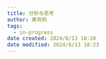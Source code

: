 ```yaml
---
title: 分析与思考
author: 黄奇帆
tags:
  - in-progress
date created: 2024/8/13 18:20
date modified: 2024/8/13 18:23
---
```

